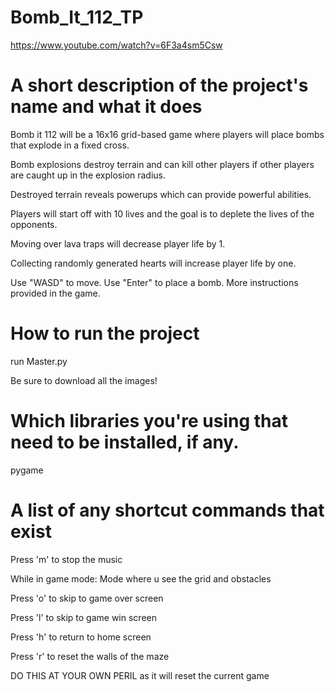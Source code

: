 # Bomb_It_112_TP
https://www.youtube.com/watch?v=6F3a4sm5Csw


# A short description of the project's name and what it does

Bomb it 112 will be a 16x16 grid-based game where players will place bombs that explode in a fixed cross. 

Bomb explosions destroy terrain and can kill other players if other players are caught up in the explosion radius. 

Destroyed terrain reveals powerups which can provide powerful abilities.

Players will start off with 10 lives and the goal is to deplete the lives of the opponents. 

Moving over lava traps will decrease player life by 1.

Collecting randomly generated hearts will increase player life by one.

Use "WASD" to move. Use "Enter" to place a bomb. More instructions provided in the game.

# How to run the project

run Master.py

Be sure to download all the images!



# Which libraries you're using that need to be installed, if any.

pygame

# A list of any shortcut commands that exist

Press 'm' to stop the music

While in game mode: Mode where u see the grid and obstacles

Press 'o' to skip to game over screen

Press 'l' to skip to game win screen

Press 'h' to return to home screen

Press 'r' to reset the walls of the maze

DO THIS AT YOUR OWN PERIL as it will reset the current game
